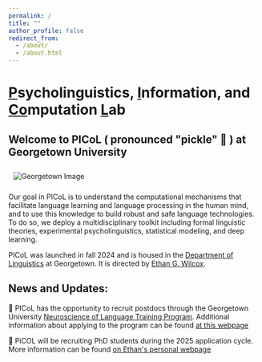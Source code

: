 ```yaml
---
permalink: /
title: ""
author_profile: false
redirect_from: 
  - /about/
  - /about.html
---
```


# <u>P</u>sycholinguistics, <u>I</u>nformation, and <u>Co</u>mputation <u>L</u>ab

## Welcome to PICoL ( pronounced "pickle" 🥒 ) at Georgetown University 

 <img src="../images/cover_image.jpg" style="padding: 10px" alt="Georgetown Image"> 

Our goal in PICoL is to understand the computational mechanisms that facilitate language learning and language processing in the human mind, and to use this knowledge to build robust and safe language technologies. To do so, we deploy a multidisciplinary toolkit including formal linguistic theories, experimental psycholinguistics, statistical modeling, and deep learning.

PICoL was launched in fall 2024 and is housed in the [Department of Linguistics](https://linguistics.georgetown.edu/) at Georgetown. It is directed by [Ethan G. Wilcox](https://wilcoxeg.github.io/).

## News and Updates:

🥒 PICoL has the opportunity to recruit postdocs through the Georgetown University [Neuroscience of Language Training Program](https://neurolang.georgetown.edu/). Additional information about applying to the program can be found [at this webpage](https://neurolang.georgetown.edu/admission)


🥒 PiCOL will be recruiting PhD students during the 2025 application cycle. More information can be found [on Ethan's personal webpage](https://wilcoxeg.github.io/prospective-students.html)